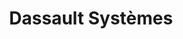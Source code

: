 ---
draft: false
title: "Dassault Systèmes"
position: "Software Engineer"
startDate: "2021-09-01 08:00"
endDate: ""
description: "I am working on the 3DEXPERIENCE platform, a cloud-based collaborative platform that allows companies to manage their product lifecycle."
---